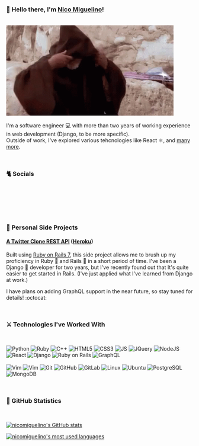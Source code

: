 ### 🦄 Hello there, I'm [Nico Miguelino][6]!

<br>

<img alt="" src="/images/obiwan-hellothere.gif" witdh="100%">

<br>

I'm a software engineer 💻 with more than two years of working experience in web development (Django, to be more specific). <br>
Outside of work, I've explored various tehcnologies like React ⚛️, and [many more][10].

<br>


### 🐈 Socials

<br>

[<img alt="" src="https://img.shields.io/badge/LinkedIn-0077B5?style=for-the-badge&logo=linkedin&logoColor=white">][4]
[<img alt="" src="https://img.shields.io/badge/GitHub-100000?style=for-the-badge&logo=github&logoColor=white">][5]

<br>


### 🐉 Personal Side Projects

#### [A Twitter Clone REST API][7] ([Heroku][9])

Built using [Ruby on Rails 7][8], this side project allows me to brush up my proficiency in Ruby 💎 and Rails 🚋 in a short period of time. I've been a Django 🎸 developer for two years, but I've recently found out that It's quite easier to get started in Rails. (I've just applied what I've learned from Django at work.)

I have plans on adding GraphQL support in the near future, so stay tuned for details! :octocat:

<br>


### ⚔️ Technologies I've Worked With

<br>

<p align="left">
  <img src="https://github.com/nicomiguelino/devicon/blob/master/icons/python/python-original.svg" alt="Python" width="50" height="50"/>
  <img src="https://github.com/nicomiguelino/devicon/blob/master/icons/ruby/ruby-original.svg" alt="Ruby" width="50" height="50"/>
  <img src="https://github.com/nicomiguelino/devicon/blob/master/icons/cplusplus/cplusplus-original.svg" alt="C++" width="50" height="50"/>
  <img src="https://github.com/nicomiguelino/devicon/blob/master/icons/html5/html5-original.svg" alt="HTML5" width="50" height="50"/>
  <img src="https://github.com/nicomiguelino/devicon/blob/master/icons/css3/css3-original.svg" alt="CSS3" width="50" height="50"/>
  <img src="https://github.com/nicomiguelino/devicon/blob/master/icons/javascript/javascript-original.svg" alt="JS" width="50" height="50"/>
  <img src="https://github.com/nicomiguelino/devicon/blob/master/icons/jquery/jquery-original-wordmark.svg" alt="JQuery" width="50" height="50"/>
  <img src="https://github.com/nicomiguelino/devicon/blob/master/icons/nodejs/nodejs-original.svg" alt="NodeJS" width="50" height="50"/>
  <img src="https://github.com/nicomiguelino/devicon/blob/master/icons/react/react-original.svg" alt="React" width="50" height="50"/>
  <img src="https://github.com/nicomiguelino/devicon/blob/master/icons/django/django-plain.svg" alt="Django" width="50" height="50"/>
  <img src="https://github.com/nicomiguelino/devicon/blob/master/icons/rails/rails-plain.svg" alt="Ruby on Rails" width="50" height="50"/>
  <img src="https://github.com/nicomiguelino/devicon/blob/master/icons/graphql/graphql-plain.svg" alt="GraphQL" width="50" height="50"/>
  <br><br>
  <img src="https://github.com/nicomiguelino/devicon/blob/master/icons/vim/vim-original.svg" alt="Vim" width="50" height="50"/>
  <img src="https://github.com/nicomiguelino/devicon/blob/master/icons/vscode/vscode-original.svg" alt="Vim" width="50" height="50"/>
  <img src="https://github.com/nicomiguelino/devicon/blob/master/icons/git/git-original.svg" alt="Git" width="50" height="50"/>
  <img src="https://github.com/nicomiguelino/devicon/blob/master/icons/github/github-original.svg" alt="GitHub" width="50" height="50"/>
  <img src="https://github.com/nicomiguelino/devicon/blob/master/icons/gitlab/gitlab-original.svg" alt="GitLab" width="50" height="50"/>
  <img src="https://github.com/nicomiguelino/devicon/blob/master/icons/linux/linux-original.svg" alt="Linux" width="50" height="50"/>
  <img src="https://github.com/nicomiguelino/devicon/blob/master/icons/ubuntu/ubuntu-plain.svg" alt="Ubuntu" width="50" height="50"/>
  <img src="https://github.com/nicomiguelino/devicon/blob/master/icons/postgresql/postgresql-original.svg" alt="PostgreSQL" width="50" height="50"/>
  <img src="https://github.com/nicomiguelino/devicon/blob/master/icons/mongodb/mongodb-original.svg" alt="MongoDB" width="50" height="50"/>
</p>

<br>


### 📜 GitHub Statistics

<br>
  
[![nicomiguelino's GitHub stats][2]][1]

[![nicomiguelino's most used languages][3]][1]
  
<br>



<!--  Link References  -->

[1]: https://github.com/anuraghazra/github-readme-stats
[2]: https://github-readme-stats.vercel.app/api?username=nicomiguelino&show_icons=true&theme=buefy&count_private=true&include_all_commits=true
[3]: https://github-readme-stats.vercel.app/api/top-langs/?username=nicomiguelino&layout=compact&theme=buefy&hide=php,html,css
[4]: https://www.linkedin.com/in/nico-miguelino-640565122/
[5]: https://github.com/nicomiguelino
[6]: https://nicomiguelino.github.io/about/
[7]: https://github.com/nicomiguelino/twitter-rails-api
[8]: https://guides.rubyonrails.org/7_0_release_notes.html
[9]: https://twitter-rails-api.herokuapp.com/
[10]: #%EF%B8%8F-technologies-ive-worked-with
